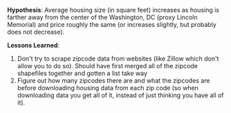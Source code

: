<b>Hypothesis</b>: Average housing size (in square feet) increases as housing is farther away from the center of the Washington, DC (proxy Lincoln Memorial) and price roughly the same (or increases slightly, but probably does not decrease).

<b>Lessons Learned</b>:
1. Don't try to scrape zipcode data from websites (like Zillow which don't allow you to do so). Should have first merged all of the zipcode shapefiles together and gotten a list take way
2. Figure out how many zipcodes there are and what the zipcodes are before downloading housing data from each zip code (so when downloading data you get all of it, instead of just thinking you have all of it). 
